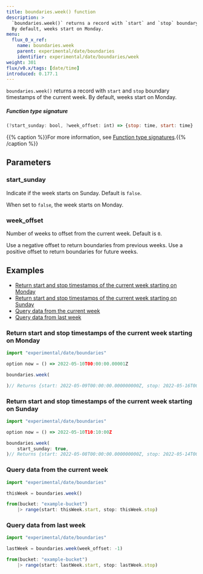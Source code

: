 ```yaml
---
title: boundaries.week() function
description: >
  `boundaries.week()` returns a record with `start` and `stop` boundary timestamps of the current week.
  By default, weeks start on Monday.
menu:
  flux_0_x_ref:
    name: boundaries.week
    parent: experimental/date/boundaries
    identifier: experimental/date/boundaries/week
weight: 301
flux/v0.x/tags: [date/time]
introduced: 0.177.1
---
```


<!------------------------------------------------------------------------------

IMPORTANT: This page was generated from comments in the Flux source code. Any
edits made directly to this page will be overwritten the next time the
documentation is generated. 

To make updates to this documentation, update the function comments above the
function definition in the Flux source code:

https://github.com/influxdata/flux/blob/master/stdlib/experimental/date/boundaries/boundaries.flux#L457-L479

Contributing to Flux: https://github.com/influxdata/flux#contributing
Fluxdoc syntax: https://github.com/influxdata/flux/blob/master/docs/fluxdoc.md

------------------------------------------------------------------------------->

`boundaries.week()` returns a record with `start` and `stop` boundary timestamps of the current week.
By default, weeks start on Monday.



##### Function type signature

```js
(?start_sunday: bool, ?week_offset: int) => {stop: time, start: time}
```

{{% caption %}}For more information, see [Function type signatures](/flux/v0.x/function-type-signatures/).{{% /caption %}}

## Parameters

### start_sunday

Indicate if the week starts on Sunday. Default is `false`.

When set to `false`, the week starts on Monday.

### week_offset

Number of weeks to offset from the current week. Default is `0`.

Use a negative offset to return boundaries from previous weeks.
Use a positive offset to return boundaries for future weeks.


## Examples

- [Return start and stop timestamps of the current week starting on Monday](#return-start-and-stop-timestamps-of-the-current-week-starting-on-monday)
- [Return start and stop timestamps of the current week starting on Sunday](#return-start-and-stop-timestamps-of-the-current-week-starting-on-sunday)
- [Query data from the current week](#query-data-from-the-current-week)
- [Query data from last week](#query-data-from-last-week)

### Return start and stop timestamps of the current week starting on Monday

```js
import "experimental/date/boundaries"

option now = () => 2022-05-10T00:00:00.00001Z

boundaries.week(

)// Returns {start: 2022-05-09T00:00:00.000000000Z, stop: 2022-05-16T00:00:00.000000000Z}


```


### Return start and stop timestamps of the current week starting on Sunday

```js
import "experimental/date/boundaries"

option now = () => 2022-05-10T10:10:00Z

boundaries.week(
    start_sunday: true,
)// Returns {start: 2022-05-08T00:00:00.000000000Z, stop: 2022-05-14T00:00:00.000000000Z}


```


### Query data from the current week

```js
import "experimental/date/boundaries"

thisWeek = boundaries.week()

from(bucket: "example-bucket")
    |> range(start: thisWeek.start, stop: thisWeek.stop)

```


### Query data from last week

```js
import "experimental/date/boundaries"

lastWeek = boundaries.week(week_offset: -1)

from(bucket: "example-bucket")
    |> range(start: lastWeek.start, stop: lastWeek.stop)

```

